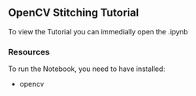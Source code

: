 ## OpenCV Stitching Tutorial

To view the Tutorial you can immedially open the .ipynb

### Resources

To run the Notebook, you need to have installed:
- opencv 

